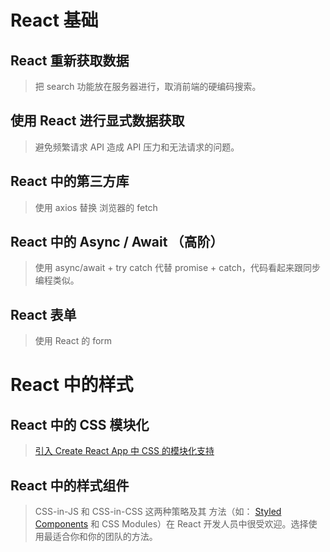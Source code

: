 # React 基础

## React 重新获取数据

> 把 search 功能放在服务器进行，取消前端的硬编码搜索。

## 使用 React 进行显式数据获取

> 避免频繁请求 API 造成 API 压力和无法请求的问题。

## React 中的第三方库

> 使用 axios 替换 浏览器的 fetch

## React 中的 Async / Await （高阶）

> 使用 async/await + try catch 代替 promise + catch，代码看起来跟同步编程类似。

## React 表单

> 使用 React 的 form

# React 中的样式

## React 中的 CSS 模块化

> [引入 Create React App 中 CSS 的模块化支持](https://create-react-app.dev/docs/adding-a-css-modules-stylesheet/)

## React 中的样式组件

> CSS-in-JS 和 CSS-in-CSS 这两种策略及其 方法（如： [Styled Components](https://styled-components.com/) 和 CSS Modules）在 React 开发人员中很受欢迎。选择使用最适合你和你的团队的方法。
